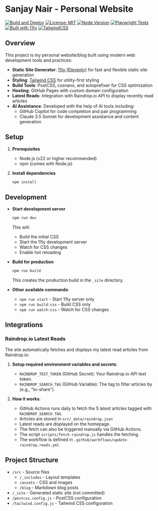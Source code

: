 # Sanjay Nair - Personal Website

[![Build and Deploy](https://github.com/Nirespire/nirespire.github.io-2025/actions/workflows/deploy.yml/badge.svg)](https://github.com/Nirespire/nirespire.github.io-2025/actions/workflows/deploy.yml)
[![License: MIT](https://img.shields.io/badge/License-MIT-yellow.svg)](https://opensource.org/licenses/MIT)
[![Node Version](https://img.shields.io/badge/node-%3E%3D22.0.0-brightgreen)](https://nodejs.org)
[![Playwright Tests](https://img.shields.io/badge/tested%20with-Playwright-45ba4b.svg)](https://playwright.dev/)
[![Built with 11ty](https://img.shields.io/badge/Built%20with-11ty-black)](https://11ty.dev/)
[![TailwindCSS](https://img.shields.io/badge/Styled%20with-Tailwind-38B2AC?logo=tailwind-css&logoColor=white)](https://tailwindcss.com)

## Overview

This project is my personal website/blog built using modern web development tools and practices:

- **Static Site Generator**: [11ty (Eleventy)](https://www.11ty.dev/) for fast and flexible static site generation
- **Styling**: [Tailwind CSS](https://tailwindcss.com/) for utility-first styling
- **Build Tools**: PostCSS, cssnano, and autoprefixer for CSS optimization
- **Hosting**: GitHub Pages with custom domain configuration
- **Latest Reads**: Integration with Raindrop.io API to display recently read articles
- **AI Assistance**: Developed with the help of AI tools including:
  - GitHub Copilot for code completion and pair programming
  - Claude 3.5 Sonnet for development assistance and content generation

## Setup

1. **Prerequisites**
   - Node.js (v22 or higher recommended)
   - npm (comes with Node.js)

2. **Install dependencies**  
   ```bash
   npm install
   ```

## Development

- **Start development server**
  ```bash
  npm run dev
  ```
  This will:
  - Build the initial CSS
  - Start the 11ty development server
  - Watch for CSS changes
  - Enable hot reloading

- **Build for production**
  ```bash
  npm run build
  ```
  This creates the production build in the `_site` directory.

- **Other available commands**:
  - `npm run start` - Start 11ty server only
  - `npm run build:css` - Build CSS only
  - `npm run watch:css` - Watch for CSS changes

## Integrations

### Raindrop.io Latest Reads
The site automatically fetches and displays my latest read articles from Raindrop.io:

1. **Setup required environment variables and secrets**:
   - `RAINDROP_TEST_TOKEN` (GitHub Secret): Your Raindrop.io API test token.
   - `RAINDROP_SEARCH_TAG` (GitHub Variable): The tag to filter articles by (e.g., "to-share").

2. **How it works**:
   - GitHub Actions runs daily to fetch the 5 latest articles tagged with `RAINDROP_SEARCH_TAG`.
   - Articles are stored in `src/_data/raindrop.json`
   - Latest reads are displayed on the homepage.
   - The fetch can also be triggered manually via GitHub Actions.
   - The script `scripts/fetch-raindrop.js` handles the fetching.
   - The workflow is defined in `.github/workflows/update-raindrop.reads.yml`.

## Project Structure

- `/src` - Source files
  - `/_includes` - Layout templates
  - `/assets` - CSS and images
  - `/blog` - Markdown blog posts
- `/_site` - Generated static site (not committed)
- `/postcss.config.js` - PostCSS configuration
- `/tailwind.config.js` - Tailwind CSS configuration
